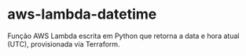 # aws-lambda-datetime
Função AWS Lambda escrita em Python que retorna a data e hora atual (UTC), provisionada via Terraform. 
